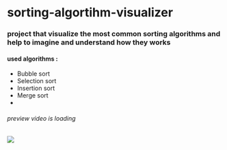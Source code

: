 # sorting-algortihm-visualizer

### project that visualize the most common sorting algorithms and help to imagine and understand how they works 

#### used algorithms : 
* Bubble sort 
* Selection sort 
* Insertion sort 
* Merge sort 
* 
###### preview video is loading
![](/sortingGif.gif)

